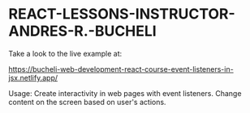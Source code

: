# REACT-LESSONS-INSTRUCTOR-ANDRES-R.-BUCHELI

Take a look to the live example at:

https://bucheli-web-development-react-course-event-listeners-in-jsx.netlify.app/

Usage: Create interactivity in web pages with event listeners.  Change content on the screen based on user's actions.

